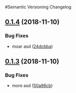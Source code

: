 #Semantic Versioning Changelog

## [0.1.4](https://github.com/MattHodge/semantic-release-test/compare/v0.1.3...v0.1.4) (2018-11-10)


### Bug Fixes

* moar asd ([24dcbba](https://github.com/MattHodge/semantic-release-test/commit/24dcbba))

## [0.1.3](https://github.com/MattHodge/semantic-release-test/compare/v0.1.2...v0.1.3) (2018-11-10)


### Bug Fixes

* more asd ([50a86cb](https://github.com/MattHodge/semantic-release-test/commit/50a86cb))
